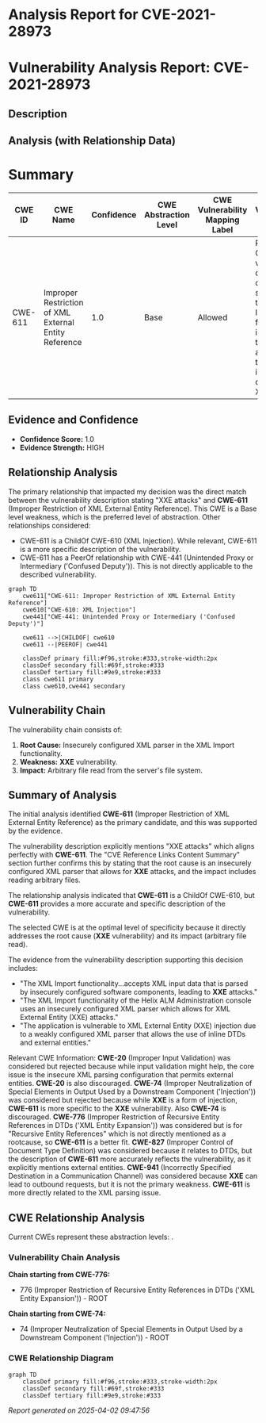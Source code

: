 # Analysis Report for CVE-2021-28973

# Vulnerability Analysis Report: CVE-2021-28973

## Description



## Analysis (with Relationship Data)

# Summary
| CWE ID | CWE Name | Confidence | CWE Abstraction Level | CWE Vulnerability Mapping Label | CWE-Vulnerability Mapping Notes |
|---|---|---|---|---|---|
| CWE-611 | Improper Restriction of XML External Entity Reference | 1.0 | Base | Allowed | Primary CWE. The vulnerability description clearly states that the XML Import functionality is vulnerable to **XXE** attacks due to an insecurely configured XML parser. |

## Evidence and Confidence

*   **Confidence Score:** 1.0
*   **Evidence Strength:** HIGH

## Relationship Analysis
The primary relationship that impacted my decision was the direct match between the vulnerability description stating "XXE attacks" and **CWE-611** (Improper Restriction of XML External Entity Reference). This CWE is a Base level weakness, which is the preferred level of abstraction. Other relationships considered:

*   CWE-611 is a ChildOf CWE-610 (XML Injection). While relevant, CWE-611 is a more specific description of the vulnerability.
*   CWE-611 has a PeerOf relationship with CWE-441 (Unintended Proxy or Intermediary ('Confused Deputy')). This is not directly applicable to the described vulnerability.

```mermaid
graph TD
    cwe611["CWE-611: Improper Restriction of XML External Entity Reference"]
    cwe610["CWE-610: XML Injection"]
    cwe441["CWE-441: Unintended Proxy or Intermediary ('Confused Deputy')"]
    
    cwe611 -->|CHILDOF| cwe610
    cwe611 --|PEEROF| cwe441
    
    classDef primary fill:#f96,stroke:#333,stroke-width:2px
    classDef secondary fill:#69f,stroke:#333
    classDef tertiary fill:#9e9,stroke:#333
    class cwe611 primary
    class cwe610,cwe441 secondary
```

## Vulnerability Chain
The vulnerability chain consists of:
1.  **Root Cause:** Insecurely configured XML parser in the XML Import functionality.
2.  **Weakness:** **XXE** vulnerability.
3.  **Impact:** Arbitrary file read from the server's file system.

## Summary of Analysis
The initial analysis identified **CWE-611** (Improper Restriction of XML External Entity Reference) as the primary candidate, and this was supported by the evidence.

The vulnerability description explicitly mentions "XXE attacks" which aligns perfectly with **CWE-611**. The "CVE Reference Links Content Summary" section further confirms this by stating that the root cause is an insecurely configured XML parser that allows for **XXE** attacks, and the impact includes reading arbitrary files.

The relationship analysis indicated that **CWE-611** is a ChildOf CWE-610, but **CWE-611** provides a more accurate and specific description of the vulnerability.

The selected CWE is at the optimal level of specificity because it directly addresses the root cause (**XXE** vulnerability) and its impact (arbitrary file read).

The evidence from the vulnerability description supporting this decision includes:

*   "The XML Import functionality...accepts XML input data that is parsed by insecurely configured software components, leading to **XXE** attacks."
*   "The XML Import functionality of the Helix ALM Administration console uses an insecurely configured XML parser which allows for XML External Entity (XXE) attacks."
*   "The application is vulnerable to XML External Entity (XXE) injection due to a weakly configured XML parser that allows the use of inline DTDs and external entities."

Relevant CWE Information:
**CWE-20** (Improper Input Validation) was considered but rejected because while input validation might help, the core issue is the insecure XML parsing configuration that permits external entities. **CWE-20** is also discouraged.
**CWE-74** (Improper Neutralization of Special Elements in Output Used by a Downstream Component ('Injection')) was considered but rejected because while **XXE** is a form of injection, **CWE-611** is more specific to the **XXE** vulnerability. Also **CWE-74** is discouraged.
**CWE-776** (Improper Restriction of Recursive Entity References in DTDs ('XML Entity Expansion')) was considered but is for "Recursive Entity References" which is not directly mentioned as a rootcause, so **CWE-611** is a better fit.
**CWE-827** (Improper Control of Document Type Definition) was considered because it relates to DTDs, but the description of **CWE-611** more accurately reflects the vulnerability, as it explicitly mentions external entities.
**CWE-941** (Incorrectly Specified Destination in a Communication Channel) was considered because **XXE** can lead to outbound requests, but it is not the primary weakness. **CWE-611** is more directly related to the XML parsing issue.


## CWE Relationship Analysis

Current CWEs represent these abstraction levels: .


### Vulnerability Chain Analysis

**Chain starting from CWE-776:**
- 776 (Improper Restriction of Recursive Entity References in DTDs ('XML Entity Expansion')) - ROOT


**Chain starting from CWE-74:**
- 74 (Improper Neutralization of Special Elements in Output Used by a Downstream Component ('Injection')) - ROOT



### CWE Relationship Diagram

```mermaid
graph TD
    classDef primary fill:#f96,stroke:#333,stroke-width:2px
    classDef secondary fill:#69f,stroke:#333
    classDef tertiary fill:#9e9,stroke:#333
```



*Report generated on 2025-04-02 09:47:56*
